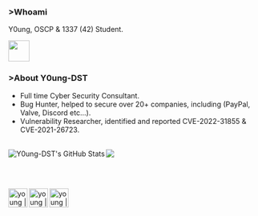 ### >Whoami

Y0ung, OSCP & 1337 (42) Student.

<img width="42px" src="https://s9.gifyu.com/images/SUcbk.gif">

### >About Y0ung-DST

- Full time Cyber Security Consultant.
- Bug Hunter, helped to secure over 20+ companies, including (PayPal, Valve, Discord etc...).
- Vulnerability Researcher, identified and reported CVE-2022-31855 & CVE-2021-26723.
<br>
<a href="https://github.com/Y0ung-DST">
<img src="https://lanyard-profile-readme.vercel.app/api/633772744483274793"/>
</a>
<img align="left" alt="Y0ung-DST's GitHub Stats" src="https://github-readme-stats.vercel.app/api?username=Y0ung-DST&show_icons=true&theme=chartreuse-dark" />

<br><br>

[<img align="left" alt="young | Twitter" width="38px" src="https://media.discordapp.net/attachments/635278809741918218/965786404942647306/unknown.png" />][twitter]
[<img align="left" alt="young | HTB" width="38px" src="https://media.discordapp.net/attachments/825798322673025084/884091379012206713/RJZMUY81IQLQ.png" />][HTB]
[<img align="left" alt="young | medium" width="38px" src="https://upload.wikimedia.org/wikipedia/commons/thumb/e/ec/Medium_logo_Monogram.svg/1200px-Medium_logo_Monogram.svg.png" />][medium]


[HTB]: https://app.hackthebox.com/profile/252510
[twitter]: https://twitter.com/Y0ung_MA
[medium]: https://y0ungdst.medium.com
